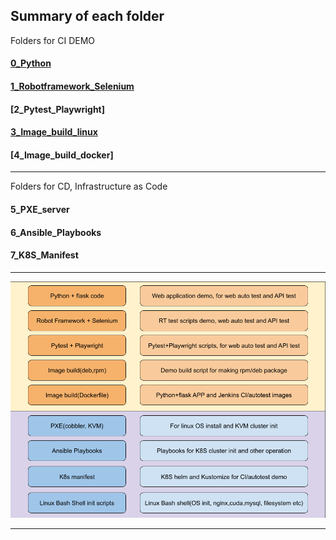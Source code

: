 Summary of each folder
-----------
Folders for CI DEMO
#### [0_Python](/demo_source_code/tree/main/0_Python_Flask)
#### [1_Robotframework_Selenium](https://github.com/ericxiwang/demo_source_code/tree/main/1_Robotframework_Selenium)
#### [2_Pytest_Playwright]
#### [3_Image_build_linux](/demo_source_code/tree/main/3_Image_build_linux) 
#### [4_Image_build_docker]

-----------
Folders for CD, Infrastructure as Code
#### 5_PXE_server
#### 6_Ansible_Playbooks
#### 7_K8S_Manifest



___
![top](readme.png)
___


